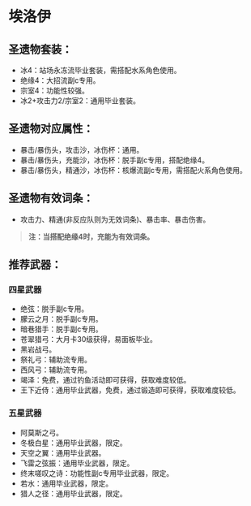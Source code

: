 # 埃洛伊

## 圣遗物套装：
- 冰4：站场永冻流毕业套装，需搭配水系角色使用。
- 绝缘4：大招流副c专用。
- 宗室4：功能性较强。
- 冰2+攻击力2/宗室2：通用毕业套装。

## 圣遗物对应属性：
- 暴击/暴伤头，攻击沙，冰伤杯：通用。
- 暴击/暴伤头，充能沙，冰伤杯：脱手副c专用，搭配绝缘4。
- 暴击/暴伤头，精通沙，冰伤杯：核爆流副c专用，需搭配火系角色使用。

## 圣遗物有效词条：
- 攻击力、精通(非反应队则为无效词条)、暴击率、暴击伤害。

>**注：当搭配绝缘4时，充能为有效词条。**


## 推荐武器：
### 四星武器
- 绝弦：脱手副c专用。
- 朦云之月：脱手副c专用。
- 暗巷猎手：脱手副c专用。
- 苍翠猎弓：大月卡30级获得，易面板毕业。
- 黑岩战弓。
- 祭礼弓：辅助流专用。
- 西风弓：辅助流专用。
- 竭泽：免费，通过钓鱼活动即可获得，获取难度较低。
- 王下近侍：通用毕业武器，免费，通过锻造即可获得，获取难度较低。

### 五星武器
- 阿莫斯之弓。
- 冬极白星：通用毕业武器，限定。
- 天空之翼：通用毕业武器。
- 飞雷之弦振：通用毕业武器，限定。
- 终末嗟叹之诗：功能性副c专用毕业武器，限定。
- 若水：通用毕业武器，限定。
- 猎人之径：通用毕业武器，限定。

